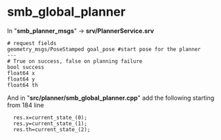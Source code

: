 # smb_global_planner

In "__smb_planner_msgs__" -> __srv/PlannerService.srv__

```$xslt
# request fields
geometry_msgs/PoseStamped goal_pose #start pose for the planner
---
# True on success, false on planning failure
bool success
float64 x
float64 y
float64 th
```

And in "__src/planner/smb_global_planner.cpp__" add the following starting from 184 line
```$xslt
  res.x=current_state_(0);
  res.y=current_state_(1);
  res.th=current_state_(2);
```
